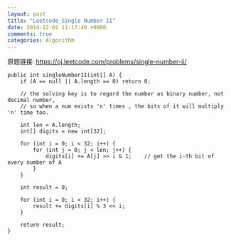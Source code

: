 ```yaml
---
layout: post
title: "Leetcode_Single Number II"
date: 2014-12-01 11:17:40 +0800
comments: true
categories: Algorithm
---
```


原题链接: https://oj.leetcode.com/problems/single-number-ii/

<!-- more --> 

    public int singleNumberII(int[] A) {
		if (A == null || A.length == 0) return 0;
		
		// the solving key is to regard the number as binary number, not decimal number,
		// so when a num exists 'n' times , the bits of it will multiply 'n' time too.

		int len = A.length;
		int[] digits = new int[32];
		
		for (int i = 0; i < 32; i++) {
			for (int j = 0; j < len; j++) {
				digits[i] += A[j] >> i & 1;    // get the i-th bit of every number of A
			}
		}
		
		int result = 0;
		
		for (int i = 0; i < 32; i++) {
			result += digits[i] % 3 << i;
		}
		
		return result;
    }
